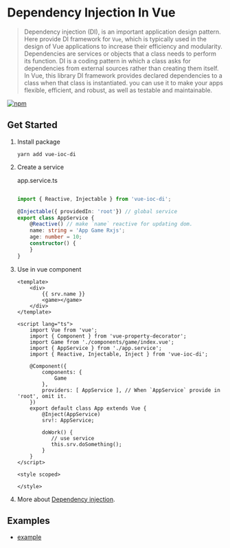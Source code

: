 # Dependency Injection In Vue

> Dependency injection (DI), is an important application design pattern. Here provide DI framework for `Vue`, which is typically used in the design of Vue applications to increase their efficiency and modularity.
> Dependencies are services or objects that a class needs to perform its function. DI is a coding pattern in which a class asks for dependencies from external sources rather than creating them itself.
> In Vue, this library DI framework provides declared dependencies to a class when that class is instantiated. you can use it to make your apps flexible, efficient, and robust, as well as testable and maintainable.

[![npm](https://img.shields.io/npm/v/vue-ioc-di.svg)](https://www.npmjs.com/package/vue-ioc-di) 

## Get Started

1. Install package

   `yarn add vue-ioc-di`

2. Create a service

    app.service.ts
    ```ts
    
    import { Reactive, Injectable } from 'vue-ioc-di';
    
    @Injectable({ providedIn: 'root'}) // global service
    export class AppService {
        @Reactive() // make `name` reactive for updating dom.
        name: string = 'App Game Rxjs';
        age: number = 10;
        constructor() {
        }
    }
    ```

3. Use in vue component

    ```vue
    <template>
        <div>
            {{ srv.name }}
            <game></game>
        </div>
    </template>
    
    <script lang="ts">
        import Vue from 'vue';
        import { Component } from 'vue-property-decorator';
        import Game from './components/game/index.vue';
        import { AppService } from './app.service';
        import { Reactive, Injectable, Inject } from 'vue-ioc-di';
    
        @Component({
            components: {
                Game
            },
            providers: [ AppService ], // When `AppService` provide in 'root', omit it.
        })
        export default class App extends Vue {
            @Inject(AppService)
            srv!: AppService;
            
            doWork() {
               // use service
               this.srv.doSomething();
            }
        }
    </script>
    
    <style scoped>
    
    </style>
    ```
4. More about  [Dependency injection](https://github.com/mokeyish/dependency-injection.ts).

## Examples
 - [example](./example)
